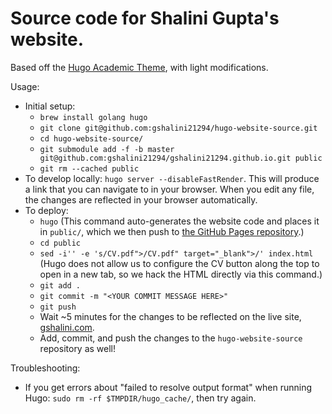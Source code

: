 # Source code for Shalini Gupta's website.

Based off the [Hugo Academic Theme](https://github.com/wowchemy/starter-hugo-academic), with light modifications.

Usage:
* Initial setup:
  * `brew install golang hugo`
  * `git clone git@github.com:gshalini21294/hugo-website-source.git`
  * `cd hugo-website-source/`
  * `git submodule add -f -b master git@github.com:gshalini21294/gshalini21294.github.io.git public`
  * `git rm --cached public`
* To develop locally: `hugo server --disableFastRender`. This will produce a link that you can navigate to in your browser. When you edit any file, the changes are reflected in your browser automatically.
* To deploy:
  * `hugo` (This command auto-generates the website code and places it in `public/`, which we then push to [the GitHub Pages repository](https://github.com/gshalini21294/gshalini21294.github.io).)
  * `cd public`
  * `sed -i'' -e 's/CV.pdf">/CV.pdf" target="_blank">/' index.html` (Hugo does not allow us to configure the CV button along the top to open in a new tab, so we hack the HTML directly via this command.)
  * `git add .`
  * `git commit -m "<YOUR COMMIT MESSAGE HERE>"`
  * `git push`
  * Wait ~5 minutes for the changes to be reflected on the live site, [gshalini.com](https://gshalini.com/).
  * Add, commit, and push the changes to the `hugo-website-source` repository as well!

Troubleshooting:
* If you get errors about "failed to resolve output format" when running Hugo: `sudo rm -rf $TMPDIR/hugo_cache/`, then try again.